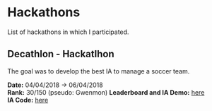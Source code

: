 # Hackathons

List of hackathons in which I participated.

## Decathlon - Hackatlhon

The goal was to develop the best IA to manage a soccer team.

**Date:** 04/04/2018 -> 06/04/2018  
**Rank:** 30/150 (pseudo: Gwenmon) 
**Leaderboard and IA Demo:** [here](https://www.codingame.com/leaderboards/challenge/hackathlon/global)  
**IA Code:** [here](https://github.com/gwenaelMonier/hackathons/tree/master/decathlon-hackathlon)
